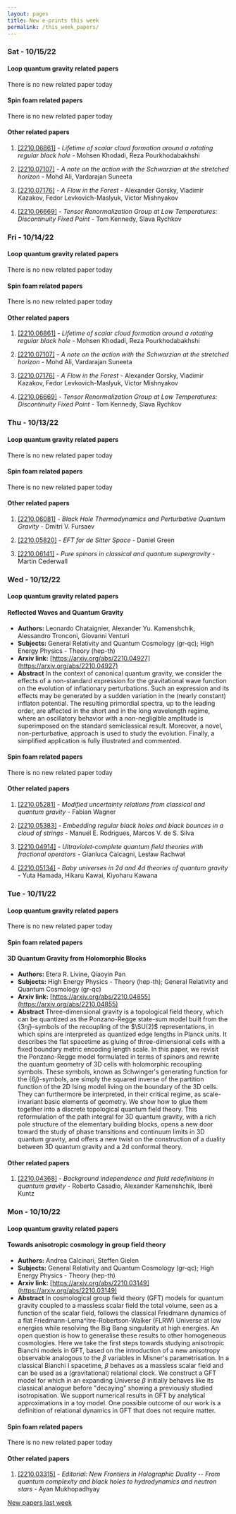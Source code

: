 ```yaml
---
layout: pages
title: New e-prints this week
permalink: /this_week_papers/
---
```




### Sat - 10/15/22

#### Loop quantum gravity related papers

There is no new related paper today 

#### Spin foam related papers

There is no new related paper today 



#### Other related papers

1. [[2210.06861]](https://arxiv.org/abs/2210.06861) - *Lifetime of scalar cloud formation around a rotating regular black hole* - Mohsen Khodadi, Reza Pourkhodabakhshi

1. [[2210.07107]](https://arxiv.org/abs/2210.07107) - *A note on the action with the Schwarzian at the stretched horizon* - Mohd Ali, Vardarajan Suneeta

1. [[2210.07176]](https://arxiv.org/abs/2210.07176) - *A Flow in the Forest* - Alexander Gorsky, Vladimir Kazakov, Fedor Levkovich-Maslyuk, Victor Mishnyakov

1. [[2210.06669]](https://arxiv.org/abs/2210.06669) - *Tensor Renormalization Group at Low Temperatures: Discontinuity Fixed  Point* - Tom Kennedy, Slava Rychkov



### Fri - 10/14/22

#### Loop quantum gravity related papers

There is no new related paper today 

#### Spin foam related papers

There is no new related paper today 



#### Other related papers

1. [[2210.06861]](https://arxiv.org/abs/2210.06861) - *Lifetime of scalar cloud formation around a rotating regular black hole* - Mohsen Khodadi, Reza Pourkhodabakhshi

1. [[2210.07107]](https://arxiv.org/abs/2210.07107) - *A note on the action with the Schwarzian at the stretched horizon* - Mohd Ali, Vardarajan Suneeta

1. [[2210.07176]](https://arxiv.org/abs/2210.07176) - *A Flow in the Forest* - Alexander Gorsky, Vladimir Kazakov, Fedor Levkovich-Maslyuk, Victor Mishnyakov

1. [[2210.06669]](https://arxiv.org/abs/2210.06669) - *Tensor Renormalization Group at Low Temperatures: Discontinuity Fixed  Point* - Tom Kennedy, Slava Rychkov



### Thu - 10/13/22

#### Loop quantum gravity related papers

There is no new related paper today 

#### Spin foam related papers

There is no new related paper today 



#### Other related papers

1. [[2210.06081]](https://arxiv.org/abs/2210.06081) - *Black Hole Thermodynamics and Perturbative Quantum Gravity* - Dmitri V. Fursaev

1. [[2210.05820]](https://arxiv.org/abs/2210.05820) - *EFT for de Sitter Space* - Daniel Green

1. [[2210.06141]](https://arxiv.org/abs/2210.06141) - *Pure spinors in classical and quantum supergravity* - Martin Cederwall



### Wed - 10/12/22

#### Loop quantum gravity related papers

#### **Reflected Waves and Quantum Gravity**
 - **Authors:** Leonardo Chataignier, Alexander Yu. Kamenshchik, Alessandro Tronconi, Giovanni Venturi
 - **Subjects:** General Relativity and Quantum Cosmology (gr-qc); High Energy Physics - Theory (hep-th)
 - **Arxiv link:** [https://arxiv.org/abs/2210.04927](https://arxiv.org/abs/2210.04927)
 - **Abstract**
 In the context of canonical quantum gravity, we consider the effects of a non-standard expression for the gravitational wave function on the evolution of inflationary perturbations. Such an expression and its effects may be generated by a sudden variation in the (nearly constant) inflaton potential. The resulting primordial spectra, up to the leading order, are affected in the short and in the long wavelength regime, where an oscillatory behavior with a non-negligible amplitude is superimposed on the standard semiclassical result. Moreover, a novel, non-perturbative, approach is used to study the evolution. Finally, a simplified application is fully illustrated and commented. 

#### Spin foam related papers

There is no new related paper today 



#### Other related papers

1. [[2210.05281]](https://arxiv.org/abs/2210.05281) - *Modified uncertainty relations from classical and quantum gravity* - Fabian Wagner

1. [[2210.05383]](https://arxiv.org/abs/2210.05383) - *Embedding regular black holes and black bounces in a cloud of strings* - Manuel E. Rodrigues, Marcos V. de S. Silva

1. [[2210.04914]](https://arxiv.org/abs/2210.04914) - *Ultraviolet-complete quantum field theories with fractional operators* - Gianluca Calcagni, Lesław Rachwał

1. [[2210.05134]](https://arxiv.org/abs/2210.05134) - *Baby universes in 2d and 4d theories of quantum gravity* - Yuta Hamada, Hikaru Kawai, Kiyoharu Kawana



### Tue - 10/11/22

#### Loop quantum gravity related papers

There is no new related paper today 

#### Spin foam related papers

#### **3D Quantum Gravity from Holomorphic Blocks**
 - **Authors:** Etera R. Livine, Qiaoyin Pan
 - **Subjects:** High Energy Physics - Theory (hep-th); General Relativity and Quantum Cosmology (gr-qc)
 - **Arxiv link:** [https://arxiv.org/abs/2210.04855](https://arxiv.org/abs/2210.04855)
 - **Abstract**
 Three-dimensional gravity is a topological field theory, which can be quantized as the Ponzano-Regge state-sum model built from the $\{3nj\}$-symbols of the recoupling of the $\SU(2)$ representations, in which spins are interpreted as quantized edge lengths in Planck units. It describes the flat spacetime as gluing of three-dimensional cells with a fixed boundary metric encoding length scale. In this paper, we revisit the Ponzano-Regge model formulated in terms of spinors and rewrite the quantum geometry of 3D cells with holomorphic recoupling symbols. These symbols, known as Schwinger's generating function for the $\{6j\}$-symbols, are simply the squared inverse of the partition function of the 2D Ising model living on the boundary of the 3D cells. They can furthermore be interpreted, in their critical regime, as scale-invariant basic elements of geometry. We show how to glue them together into a discrete topological quantum field theory. This reformulation of the path integral for 3D quantum gravity, with a rich pole structure of the elementary building blocks, opens a new door toward the study of phase transitions and continuum limits in 3D quantum gravity, and offers a new twist on the construction of a duality between 3D quantum gravity and a 2d conformal theory. 



#### Other related papers

1. [[2210.04368]](https://arxiv.org/abs/2210.04368) - *Background independence and field redefinitions in quantum gravity* - Roberto Casadio, Alexander Kamenshchik, Iberê Kuntz



### Mon - 10/10/22

#### Loop quantum gravity related papers

#### **Towards anisotropic cosmology in group field theory**
 - **Authors:** Andrea Calcinari, Steffen Gielen
 - **Subjects:** General Relativity and Quantum Cosmology (gr-qc); High Energy Physics - Theory (hep-th)
 - **Arxiv link:** [https://arxiv.org/abs/2210.03149](https://arxiv.org/abs/2210.03149)
 - **Abstract**
 In cosmological group field theory (GFT) models for quantum gravity coupled to a massless scalar field the total volume, seen as a function of the scalar field, follows the classical Friedmann dynamics of a flat Friedmann-Lema\^itre-Robertson-Walker (FLRW) Universe at low energies while resolving the Big Bang singularity at high energies. An open question is how to generalise these results to other homogeneous cosmologies. Here we take the first steps towards studying anisotropic Bianchi models in GFT, based on the introduction of a new anisotropy observable analogous to the $\beta$ variables in Misner's parametrisation. In a classical Bianchi I spacetime, $\beta$ behaves as a massless scalar field and can be used as a (gravitational) relational clock. We construct a GFT model for which in an expanding Universe $\beta$ initially behaves like its classical analogue before "decaying" showing a previously studied isotropisation. We support numerical results in GFT by analytical approximations in a toy model. One possible outcome of our work is a definition of relational dynamics in GFT that does not require matter. 

#### Spin foam related papers

There is no new related paper today 



#### Other related papers

1. [[2210.03315]](https://arxiv.org/abs/2210.03315) - *Editorial: New Frontiers in Holographic Duality -- From quantum  complexity and black holes to hydrodynamics and neutron stars* - Ayan Mukhopadhyay






[New papers last week]({{site.url}}/archived/weekly/pre-prints/2022/10/10/archived_weekly_papers.html)